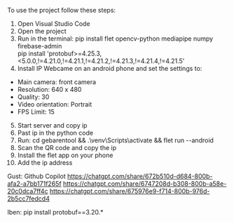 To use the project follow these steps:

1. Open Visual Studio Code
2. Open the project
3. Run in the terminal: pip install flet opencv-python mediapipe numpy firebase-admin
   <br>pip install 'protobuf>=4.25.3,<5.0.0,!=4.21.0,!=4.21.1,!=4.21.2,!=4.21.3,!=4.21.4,!=4.21.5'
4. Install IP Webcame on an android phone and set the settings to:
- Main camera: front camera
- Resolution: 640 x 480
- Quality: 30
- Video orientation: Portrait
- FPS Limit: 15
5. Start server and copy ip
6. Past ip in the python code
7. Run: cd gebarentool && .\venv\Scripts\activate && flet run --android
8. Scan the QR code and copy the ip
9. Install the flet app on your phone
10. Add the ip address

Gust:
Github Copilot
https://chatgpt.com/share/672b510d-d684-800b-afa2-a7bb171f265f
https://chatgpt.com/share/6747208d-b308-800b-a58e-20c0dca7ff4c
https://chatgpt.com/share/675976e9-f714-800b-976d-2b5cc7fedcd4


Iben:
pip install protobuf==3.20.*